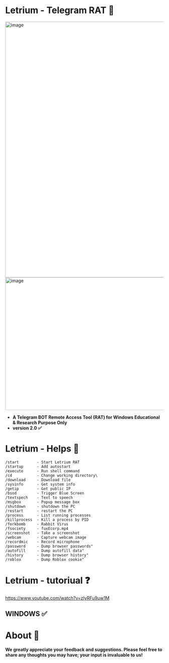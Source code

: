 # Letrium - Telegram RAT 🔮
<img width="715" height="809" alt="image" src="https://github.com/user-attachments/assets/2137a351-d155-4182-ab11-9d0e379fa1a1" />

<img width="684" height="420" alt="image" src="https://github.com/user-attachments/assets/3d06b0f9-d58f-43c1-b7a2-d49598250e10" />

- **A Telegram BOT Remote Access Tool (RAT) for Windows
Educational & Research Purpose Only**
- **version 2.0 ✅**
# Letrium - Helps 🔮
```
/start        - Start Letrium RAT
/startup      - Add autostart 
/execute      - Run shell command
/cd           - Change working directory\
/download     - Download file
/sysinfo      - Get system info
/getip        - Get public IP
/bsod         - Trigger Blue Screen
/textspech    - Text to speech
/msgbox       - Popup message box
/shutdown     - shutdown the PC 
/restart      - restart the PC
/process      - List running processes
/killprocess  - Kill a process by PID
/forkbomb     - Rabbit Virus
/fsociety     - fuxEcorp.mp4
/screenshot   - Take a screenshot
/webcam       - Capture webcam image
/recordmic    - Record microphone
/password     - Dump browser passwords"
/autofill     - Dump autofill data"
/history      - Dump browser history"
/roblox       - Dump Roblox cookie"
```

# Letrium - tutoriual ❓
https://www.youtube.com/watch?v=zlyRFu9uw1M

## WINDOWS ✅

# About 🤑
**We greatly appreciate your feedback and suggestions. Please feel free to share any thoughts you may have; your input is invaluable to us!**




